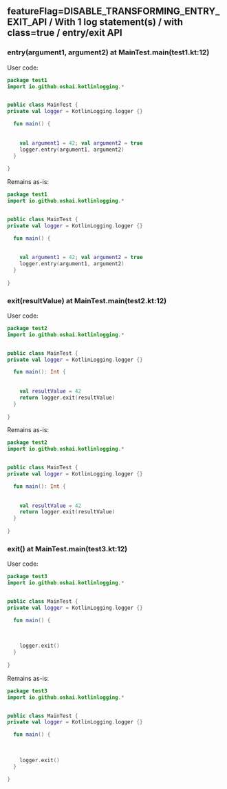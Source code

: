 ## featureFlag=DISABLE_TRANSFORMING_ENTRY_EXIT_API / With 1 log statement(s) / with class=true / entry/exit API



###  entry(argument1, argument2) at MainTest.main(test1.kt:12)

User code:
```kotlin
package test1
import io.github.oshai.kotlinlogging.*


public class MainTest {
private val logger = KotlinLogging.logger {}

  fun main() {
    
    
    val argument1 = 42; val argument2 = true
    logger.entry(argument1, argument2)
  }
  
}


```
  
Remains as-is:
```kotlin
package test1
import io.github.oshai.kotlinlogging.*


public class MainTest {
private val logger = KotlinLogging.logger {}

  fun main() {
    
    
    val argument1 = 42; val argument2 = true
    logger.entry(argument1, argument2)
  }
  
}


```

###  exit(resultValue) at MainTest.main(test2.kt:12)

User code:
```kotlin
package test2
import io.github.oshai.kotlinlogging.*


public class MainTest {
private val logger = KotlinLogging.logger {}

  fun main(): Int {
    
    
    val resultValue = 42
    return logger.exit(resultValue)
  }
  
}


```
  
Remains as-is:
```kotlin
package test2
import io.github.oshai.kotlinlogging.*


public class MainTest {
private val logger = KotlinLogging.logger {}

  fun main(): Int {
    
    
    val resultValue = 42
    return logger.exit(resultValue)
  }
  
}


```

###  exit() at MainTest.main(test3.kt:12)

User code:
```kotlin
package test3
import io.github.oshai.kotlinlogging.*


public class MainTest {
private val logger = KotlinLogging.logger {}

  fun main() {
    
    
    
    logger.exit()
  }
  
}


```
  
Remains as-is:
```kotlin
package test3
import io.github.oshai.kotlinlogging.*


public class MainTest {
private val logger = KotlinLogging.logger {}

  fun main() {
    
    
    
    logger.exit()
  }
  
}


```
